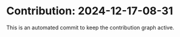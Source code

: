 # Contribution: 2024-12-17-08-31
This is an automated commit to keep the contribution graph active.
